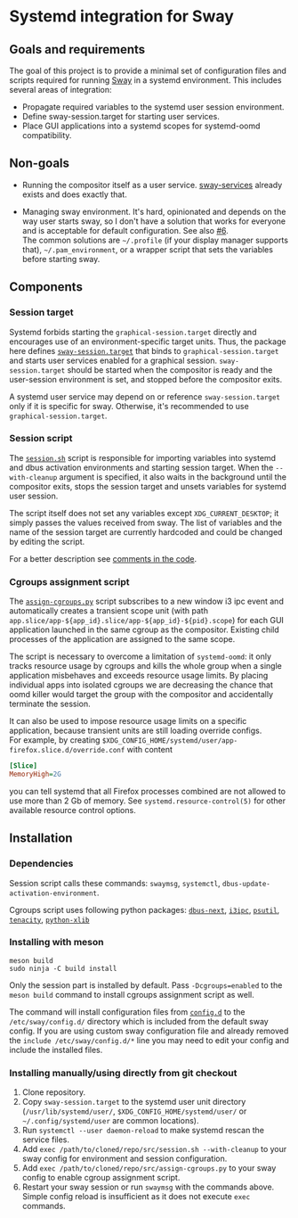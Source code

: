 # Systemd integration for Sway

## Goals and requirements

The goal of this project is to provide a minimal set of configuration files and scripts required for running [Sway](https://swaywm.org/) in a systemd environment.
This includes several areas of integration:

- Propagate required variables to the systemd user session environment.
- Define sway-session.target for starting user services.
- Place GUI applications into a systemd scopes for systemd-oomd compatibility.

## Non-goals

- Running the compositor itself as a user service. [sway-services](https://github.com/xdbob/sway-services/) already exists and does exactly that.

- Managing sway environment. It's hard, opinionated and depends on the way user starts sway, so I don't have a solution that works for everyone and is acceptable for default configuration. See also [#6](https://github.com/alebastr/sway-systemd/issues/6).\
  The common solutions are `~/.profile` (if your display manager supports that), `~/.pam_environment`, or a wrapper script that sets the variables before starting sway.

## Components

### Session target

Systemd forbids starting the `graphical-session.target` directly and encourages use of an environment-specific target units. Thus, the package here defines [`sway-session.target`](./sway-session.target) that binds to `graphical-session.target` and starts user services enabled for a graphical session. `sway-session.target` should be started when the compositor is ready and the user-session environment is set, and stopped before the compositor exits.

A systemd user service may depend on or reference `sway-session.target` only if it is specific for sway. Otherwise, it's recommended to use `graphical-session.target`.

### Session script

The [`session.sh`](./src/session.sh) script is responsible for importing variables into systemd and dbus activation environments and starting session target. When the `--with-cleanup` argument is specified, it also waits in the background until the compositor exits, stops the session target and unsets variables for systemd user session.

The script itself does not set any variables except `XDG_CURRENT_DESKTOP`; it simply passes the values received from sway. The list of variables and the name of the session target are currently hardcoded and could be changed by editing the script.

For a better description see [comments in the code](./src/session.sh).

### Cgroups assignment script

The [`assign-cgroups.py`](./src/assign-cgroups.py) script subscribes to a new window i3 ipc event and automatically creates a transient scope unit (with path `app.slice/app-${app_id}.slice/app-${app_id}-${pid}.scope`) for each GUI application launched in the same cgroup as the compositor. Existing child processes of the application are assigned to the same scope.

The script is necessary to overcome a limitation of `systemd-oomd`: it only tracks resource usage by cgroups and kills the whole group when a single application misbehaves and exceeds resource usage limits. By placing individual apps into isolated cgroups we are decreasing the chance that oomd killer would target the group with the compositor and accidentally terminate the session.

It can also be used to impose resource usage limits on a specific application, because transient units are still loading override configs.\
For example, by creating `$XDG_CONFIG_HOME/systemd/user/app-firefox.slice.d/override.conf` with content

```ini
[Slice]
MemoryHigh=2G
```

you can tell systemd that all Firefox processes combined are not allowed to use more than 2 Gb of memory. See `systemd.resource-control(5)` for other available resource control options.

## Installation

### Dependencies

Session script calls these commands: `swaymsg`, `systemctl`, `dbus-update-activation-environment`.

Cgroups script uses following python packages:
[`dbus-next`](https://pypi.org/project/dbus-next/),
[`i3ipc`](https://pypi.org/project/i3ipc/),
[`psutil`](https://pypi.org/project/psutil/),
[`tenacity`](https://pypi.org/project/tenacity/),
[`python-xlib`](https://pypi.org/project/python-xlib/)

### Installing with meson

```
meson build
sudo ninja -C build install
```

Only the session part is installed by default. Pass `-Dcgroups=enabled` to the `meson build` command to install cgroups assignment script as well.

The command will install configuration files from [`config.d`](./config.d/) to the `/etc/sway/config.d/` directory which is included from the default sway config. If you are using custom sway configuration file and already removed the `include /etc/sway/config.d/*` line you may need to edit your config and include the installed files.

### Installing manually/using directly from git checkout

1. Clone repository.
2. Copy `sway-session.target` to the systemd user unit directory (`/usr/lib/systemd/user/`, `$XDG_CONFIG_HOME/systemd/user/` or `~/.config/systemd/user` are common locations).
3. Run `systemctl --user daemon-reload` to make systemd rescan the service files.
4. Add `exec /path/to/cloned/repo/src/session.sh --with-cleanup` to your sway config for environment and session configuration.
5. Add `exec /path/to/cloned/repo/src/assign-cgroups.py` to your sway config to enable cgroup assignment script.
6. Restart your sway session or run `swaymsg` with the commands above. Simple config reload is insufficient as it does not execute `exec` commands.
